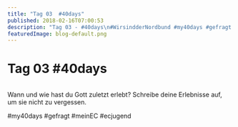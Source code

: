 ```yaml
---
title: "Tag 03  #40days"
published: 2018-02-16T07:00:53
description: "Tag 03 - #40days\n#WirsindderNordbund #my40days #gefragt #meinEC #ecjugend"
featuredImage: blog-default.png
---
```


# Tag 03  #40days

<img loading="lazy" src="old/40DAYS_02-16_UP-tag-03-1.jpg" alt>

Wann und wie hast du Gott zuletzt erlebt? Schreibe deine Erlebnisse auf, um sie nicht zu vergessen.

#my40days #gefragt #meinEC #ecjugend